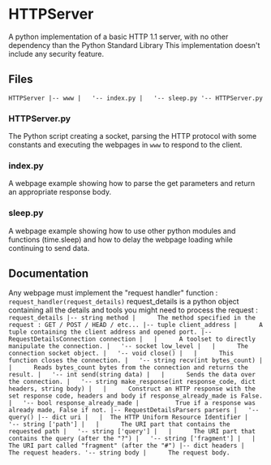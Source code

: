 # HTTPServer
A python implementation of a basic HTTP 1.1 server, with no other dependency than the Python Standard Library
This implementation doesn't include any security feature.

## Files
`HTTPServer
|-- www
|   '-- index.py
|   '-- sleep.py
'-- HTTPServer.py`
### HTTPServer.py
The Python script creating a socket, parsing the HTTP protocol with some constants and executing the webpages in `www` to respond to the client.
### index.py
A webpage example showing how to parse the get parameters and return an appropriate response body.
### sleep.py
A webpage example showing how to use other python modules and functions (time.sleep) and how to delay the webpage loading while continuing to send data.

## Documentation
Any webpage must implement the "request handler" function :
`request_handler(request_details)`
request_details is a python object containing all the details and tools you might need to process the request :
`request_details
|-- string method
|      The method specified in the request : GET / POST / HEAD / etc...
|-- tuple client_address
|      A tuple containing the client address and opened port.
|-- RequestDetailsConnection connection
|   |      A toolset to directly manipulate the connection.
|   '-- socket low_level
|   |      The connection socket object.
|   '-- void close()
|   |      This function closes the connection.
|   '-- string recv(int bytes_count)
|   |      Reads bytes_count bytes from the connection and returns the result.
|   '-- int send(string data)
|   |      Sends the data over the connection.
|   '-- string make_response(int response_code, dict headers, string body)
|   |      Construct an HTTP response with the set response code, headers and body if response_already_made is False.
|   '-- bool response_already_made
|          True if a response was already made, False if not.
|-- RequestDetailsParsers parsers
|   '-- query()
|-- dict uri
|   |  The HTTP Uniform Resource Identifier
|   '-- string ['path']
|   |      The URI part that contains the requested path
|   '-- string ['query']
|   |      The URI part that contains the query (after the "?")
|   '-- string ['fragment']
|   |      The URI part called "fragment" (after the "#")
|-- dict headers
|      The request headers.
'-- string body
|      The request body.
`
